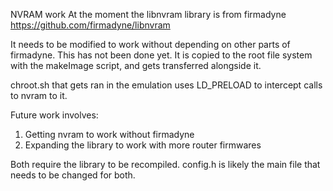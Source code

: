 NVRAM work
At the moment the libnvram library is from firmadyne 
https://github.com/firmadyne/libnvram

It needs to be modified to work without depending on other parts of firmadyne. This has not been done yet. It is copied to the root file system with the makeImage script, and gets transferred alongside it. 

chroot.sh that gets ran in the emulation uses LD_PRELOAD to intercept calls to nvram to it. 

Future work involves:
1) Getting nvram to work without firmadyne
2) Expanding the library to work with more router firmwares

Both require the library to be recompiled. config.h is likely the main file that needs to be changed for both.
